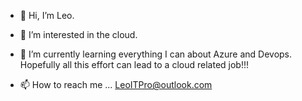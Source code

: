 - 👋 Hi, I’m Leo.
- 👀 I’m interested in the cloud.
- 🌱 I’m currently learning everything I can about Azure and Devops. Hopefully all this effort can lead to a cloud related job!!!
 
- 📫 How to reach me ... LeoITPro@outlook.com

<!---
LeoITPro/LeoITPro is a ✨ special ✨ repository because its `README.md` (this file) appears on your GitHub profile.
You can click the Preview link to take a look at your changes.
--->
